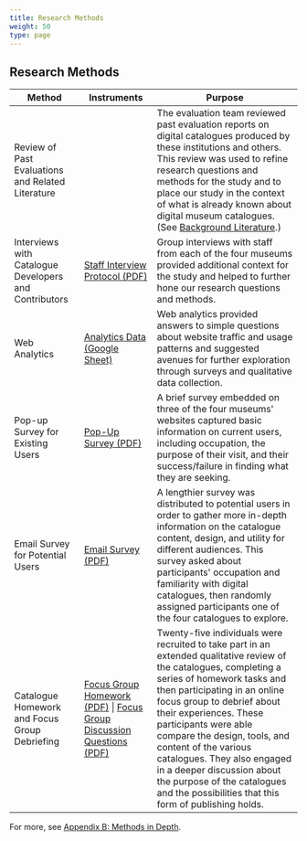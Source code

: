 ```yaml
---
title: Research Methods
weight: 50
type: page
---
```


## Research Methods


| Method | Instruments | Purpose |
| ---- | ---- | ---- |
| Review of Past Evaluations and Related Literature | | The evaluation team reviewed past evaluation reports on digital catalogues produced by these institutions and others. This review was used to refine research questions and methods for the study and to place our study in the context of what is already known about digital museum catalogues. (See [Background Literature](/literature/).) |
| Interviews with Catalogue Developers and Contributors | [Staff Interview Protocol (PDF)](/downloads/instruments/staff-interview-protocol.pdf) | Group interviews with staff from each of the four museums provided additional context for the study and helped to further hone our research questions and methods. |
| Web Analytics | [Analytics Data (Google Sheet)](https://docs.google.com/spreadsheets/d/1JquCc_CQDLMm45XA_cGNaCpi2yZ_Dt2f9VeWEq3WuH8/edit?usp=sharing) | Web analytics provided answers to simple questions about website traffic and usage patterns and suggested avenues for further exploration through surveys and qualitative data collection. |
| Pop-up Survey for Existing Users | [Pop-Up Survey (PDF)](/downloads/instruments/pop-up-survey.pdf) | A brief survey embedded on three of the four museums' websites captured basic information on current users, including occupation, the purpose of their visit, and their success/failure in finding what they are seeking. |
| Email Survey for Potential Users | [Email Survey (PDF)](/downloads/instruments/email-survey.pdf) | A lengthier survey was distributed to potential users in order to gather more in-depth information on the catalogue content, design, and utility for different audiences. This survey asked about participants' occupation and familiarity with digital catalogues, then randomly assigned participants one of the four catalogues to explore. |
| Catalogue Homework and Focus Group Debriefing | [Focus Group Homework (PDF)](/downloads/instruments/focus-group-homework.pdf) \| [Focus Group Discussion Questions (PDF)](/downloads/instruments/focus-group-discussion-questions.pdf) | Twenty-five individuals were recruited to take part in an extended qualitative review of the catalogues, completing a series of homework tasks and then participating in an online focus group to debrief about their experiences. These participants were able compare the design, tools, and content of the various catalogues. They also engaged in a deeper discussion about the purpose of the catalogues and the possibilities that this form of publishing holds. |

For more, see [Appendix B: Methods in Depth](/methods-in-depth/).